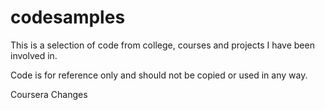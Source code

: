# codesamples

This is a selection of code from college, courses and projects I have been involved in. 

Code is for reference only and should not be copied or used in any way.

Coursera Changes
